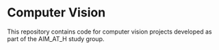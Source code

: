 # Computer Vision

This repository contains code for computer vision projects developed as part of the AIM_AT_H study group.
